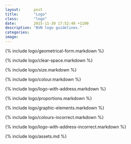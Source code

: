 ```yaml
---
layout:      post
title:       "Logo"
class:       "logo"
date:        2015-11-30 17:52:48 +1100
description: "BVN logo guidelines."
categories:
image: 
---
```


{% include logo/geometrical-form.markdown %}

{% include logo/clear-space.markdown %}

{% include logo/size.markdown %}

{% include logo/colour.markdown %}

{% include logo/logo-with-address.markdown %}

{% include logo/proportions.markdown %}

{% include logo/graphic-elements.markdown %}

{% include logo/colours-incorrect.markdown %}

{% include logo/logo-with-address-incorrect.markdown %}

{% include logo/assets.md %}
